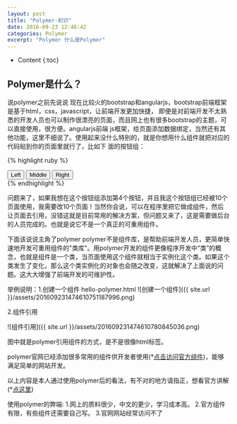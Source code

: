 ```yaml
---
layout: post
title: "Polymer-初识"
date: 2016-09-23 12:46:42
categories: Polymer
excerpt: "Polymer 什么是Polymer"
---
```


* Content
{:toc}

## Polymer是什么？

说polymer之前先说说 现在比较火的bootstrap和angularjs，bootstrap前端框架是基于html，css，javascript，让前端开发更加快捷， 即便是对前端开发不太熟悉的开发人员也可以制作很漂亮的页面，而且网上也有很多bootstrap的主题，可以直接使用，很方便。angularjs前端 js框架，给页面添加数据绑定，当然还有其他功能，这里不细说了。使用起来没什么特别的，就是你想用什么组件就把对应的代码贴到你的页面里就行了，比如下 面的按钮组：

{% highlight ruby %}
<div class="btn-group" role="group">
  <button type="button" class="btn btn-default">Left</button>
  <button type="button" class="btn btn-default">Middle</button>
  <button type="button" class="btn btn-default">Right</button>
</div>
{% endhighlight %}

问题来了，如果我想在这个按钮组添加第4个按钮，并且我这个按钮组已经被10个页面使用，我需要改10个页面！当然你会说，可以在程序里把它做成组件，然后让页面去引用，没错这就是目前常用的解决方案，但问题又来了，这是需要做后台的人员完成的。也就是说它不是一个真正的可重用组件。
 
下面该说说主角了polymer
polymer不是组件库，是帮助前端开发人员，更简单快速地开发可重用组件的"类库"。用polymer开发的组件更像程序开发中“类”的概念，也就是组件是一个类，当页面使用这个组件就相当于实例化这个类。如果这个类发生了变化，那么这个类实例化的对象也会随之改变，这就解决了上面说的问题。这大大增强了前端开发的可维护性。
 
举例说明：1.创建一个组件 hello-polymer.html
![创建一个组件]({{ site.url }}/assets/201609231474610751187996.png)

2.组件引用

![组件引用]({{ site.url }}/assets/201609231474610780845036.png)

图中<hello-polymer></hello-polymer>就是polymer引用组件的方式，是不是很像html标签。
 
polymer官网已经添加很多常用的组件供开发者使用(*[点击访问官方组件](https://elements.polymer-project.org/))，能够满足简单的网站开发。
 
以上内容是本人通过使用polymer后的看法，有不对的地方请指正，想看官方讲解(*[点这里](https://www.polymer-project.org/1.0/))
 
使用polymer的弊端:
1.网上的质料很少，中文的更少，学习成本高。
2.官方组件有限，有些组件还需要自己写。
3.官网网站经常访问不了
